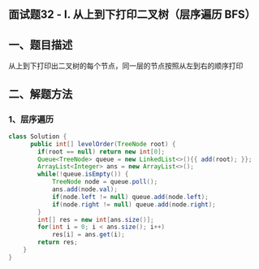 ## 面试题32 - I. 从上到下打印二叉树（层序遍历 BFS）



## 一、题目描述

从上到下打印出二叉树的每个节点，同一层的节点按照从左到右的顺序打印



## 二、解题方法

### 1、层序遍历

```java
class Solution {
      public int[] levelOrder(TreeNode root) {
        if(root == null) return new int[0];
        Queue<TreeNode> queue = new LinkedList<>(){{ add(root); }};
        ArrayList<Integer> ans = new ArrayList<>();
        while(!queue.isEmpty()) {
            TreeNode node = queue.poll();
            ans.add(node.val);
            if(node.left != null) queue.add(node.left);
            if(node.right != null) queue.add(node.right);
        }
        int[] res = new int[ans.size()];
        for(int i = 0; i < ans.size(); i++)
            res[i] = ans.get(i);
        return res;
    }
}
```

